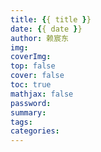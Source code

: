 ```yaml
---
title: {{ title }}
date: {{ date }}
author: 赖宸东
img: 
coverImg: 
top: false
cover: false
toc: true
mathjax: false
password: 
summary: 
tags:
categories:
---
```

